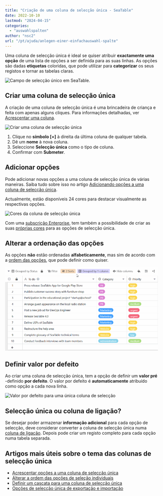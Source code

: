 ```yaml
---
title: "Criação de uma coluna de selecção única - SeaTable"
date: 2022-10-10
lastmod: "2024-04-15"
categories: 
  - "auswahlspalten"
author: "nsc2"
url: "/pt/ajuda/anlegen-einer-einfachauswahl-spalte"
---
```


Uma coluna de selecção única é ideal se quiser atribuir **exactamente uma opção** de uma lista de opções a ser definida para as suas linhas. As opções são dadas **etiquetas** coloridas, que pode utilizar para **categorizar** os seus registos e tornar as tabelas claras.

![Campo de selecção único em SeaTable.](https://seatable.io/wp-content/uploads/2022/10/single-select-column.png)

## Criar uma coluna de selecção única

A criação de uma coluna de selecção única é uma brincadeira de criança e feita com apenas alguns cliques. Para informações detalhadas, ver [Acrescentar uma coluna](https://seatable.io/pt/docs/arbeiten-mit-spalten/hinzufuegen-einer-spalte/).

![Criar uma coluna de selecção única](https://seatable.io/wp-content/uploads/2022/10/define-single-select-column.png)

1. Clique no **símbolo \[+\]** à direita da última coluna de qualquer tabela.
2. Dê um **nome** à nova coluna.
3. Seleccione **Selecção única** como o tipo de coluna.
4. Confirmar com **Submeter**.

## Adicionar opções

Pode adicionar novas opções a uma coluna de selecção única de várias maneiras. Saiba tudo sobre isso no artigo [Adicionando opções a uma coluna de selecção única](https://seatable.io/pt/docs/auswahlspalten/hinzufuegen-von-optionen-zu-einer-einfachauswahl-spalte/).

Actualmente, estão disponíveis 24 cores para destacar visualmente as respectivas opções.

![Cores da coluna de selecção única](https://seatable.io/wp-content/uploads/2022/10/farben-einfachauswahl.png)

Com uma [subscrição Enterprise](https://seatable.io/pt/docs/teamverwaltung-abonnement/abo-pakete/#3-toc-title), tem também a possibilidade de criar as suas [próprias cores](https://seatable.io/pt/docs/arbeiten-mit-bases/eigene-farben-in-einer-base-hinzufuegen/) para as opções de selecção única.

## Alterar a ordenação das opções

As opções **não** estão ordenadas **alfabeticamente**, mas sim de acordo com a [ordem das opções](https://seatable.io/pt/docs/auswahlspalten/aendern-der-reihenfolge-von-einfachauswahl-optionen/), que pode definir como quiser.

![Alterar a ordenação de uma coluna de seleção única](images/Sortierung-einer-Einfachauswahl-Spalte-aendern.gif)

## Definir valor por defeito

Ao criar uma coluna de selecção única, tem a opção de definir um **valor pré** -definido **por defeito**. O valor por defeito é **automaticamente** atribuído como opção a cada nova linha.

![Valor por defeito para uma única coluna de selecção](https://seatable.io/wp-content/uploads/2022/10/default-value-single-select.png)

## Selecção única ou coluna de ligação?

Se desejar poder armazenar **informação adicional** para cada opção de selecção, deve considerar converter a coluna de selecção única numa [coluna de ligação](https://seatable.io/pt/docs/verknuepfungen/wie-man-tabellen-in-seatable-miteinander-verknuepft/). Depois pode criar um registo completo para cada opção numa tabela separada.

## Artigos mais úteis sobre o tema das colunas de selecção única

- [Acrescentar opções a uma coluna de selecção única](https://seatable.io/pt/docs/auswahlspalten/hinzufuegen-von-optionen-zu-einer-einfachauswahl-spalte/)
- [Alterar a ordem das opções de seleção individuais](https://seatable.io/pt/docs/auswahlspalten/aendern-der-reihenfolge-von-einfachauswahl-optionen/)
- [Definir um cascata para uma coluna de selecção única](https://seatable.io/pt/docs/auswahlspalten/kaskadierung-einer-einfachauswahl/)
- [Opções de selecção única de exportação e importação](https://seatable.io/pt/docs/auswahlspalten/einfachauswahl-optionen-exportieren-und-importieren/)
